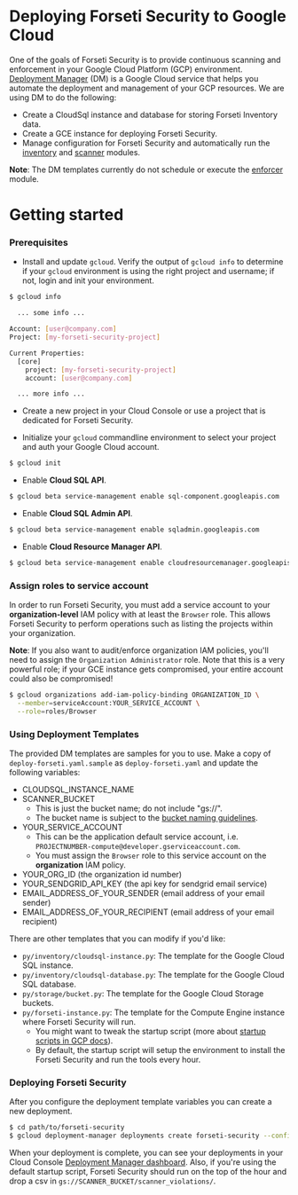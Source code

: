 # Deploying Forseti Security to Google Cloud

One of the goals of Forseti Security is to provide continuous scanning and enforcement in your Google Cloud Platform (GCP) environment. [Deployment Manager](https://cloud.google.com/deployment-manager/docs/) (DM) is a Google Cloud service that helps you automate the deployment and management of your GCP resources. We are using DM to do the following:

* Create a CloudSql instance and database for storing Forseti Inventory data.
* Create a GCE instance for deploying Forseti Security.
* Manage configuration for Forseti Security and automatically run the [inventory](../google/cloud/security/inventory/README.md) and [scanner](../google/cloud/security/scanner/README.md) modules.

**Note**: The DM templates currently do not schedule or execute the [enforcer](../google/cloud/security/enforcer/README.md) module.

# Getting started

### Prerequisites
* Install and update `gcloud`. Verify the output of `gcloud info` to determine if your `gcloud` environment is using the right project and username; if not, login and init your environment.

```sh
$ gcloud info

  ... some info ...

Account: [user@company.com]
Project: [my-forseti-security-project]

Current Properties:
  [core]
    project: [my-forseti-security-project]
    account: [user@company.com]

  ... more info ...

```

* Create a new project in your Cloud Console or use a project that is dedicated for Forseti Security.

* Initialize your `gcloud` commandline environment to select your project and auth your Google Cloud account.

```sh
$ gcloud init
```

* Enable **Cloud SQL API**.

```sh
$ gcloud beta service-management enable sql-component.googleapis.com
```
* Enable **Cloud SQL Admin API**.

```sh
$ gcloud beta service-management enable sqladmin.googleapis.com
```
* Enable **Cloud Resource Manager API**.

```sh
$ gcloud beta service-management enable cloudresourcemanager.googleapis.com
```

### Assign roles to service account
In order to run Forseti Security, you must add a service account to your **organization-level** IAM policy with at least the `Browser` role. This allows Forseti Security to perform operations such as listing the projects within your organization.

**Note**: If you also want to audit/enforce organization IAM policies, you'll need to assign the `Organization Administrator` role. Note that this is a very powerful role; if your GCE instance gets compromised, your entire account could also be compromised!

```sh
$ gcloud organizations add-iam-policy-binding ORGANIZATION_ID \
  --member=serviceAccount:YOUR_SERVICE_ACCOUNT \
  --role=roles/Browser
```

### Using Deployment Templates
The provided DM templates are samples for you to use. Make a copy of `deploy-forseti.yaml.sample` as `deploy-forseti.yaml` and update the following variables:

* CLOUDSQL_INSTANCE_NAME
* SCANNER_BUCKET
  * This is just the bucket name; do not include "gs://".
  * The bucket name is subject to the [bucket naming guidelines](https://cloud.google.com/storage/docs/naming).
* YOUR_SERVICE_ACCOUNT
  * This can be the application default service account, i.e. `PROJECTNUMBER-compute@developer.gserviceaccount.com`.
  * You must assign the `Browser` role to this service account on the **organization** IAM policy.
* YOUR_ORG_ID (the organization id number)
* YOUR_SENDGRID_API_KEY (the api key for sendgrid email service)
* EMAIL_ADDRESS_OF_YOUR_SENDER (email address of your email sender)
* EMAIL_ADDRESS_OF_YOUR_RECIPIENT (email address of your email recipient)

There are other templates that you can modify if you'd like:

* `py/inventory/cloudsql-instance.py`:  The template for the Google Cloud SQL instance.
* `py/inventory/cloudsql-database.py`: The template for the Google Cloud SQL database.
* `py/storage/bucket.py`: The template for the Google Cloud Storage buckets.
* `py/forseti-instance.py`: The template for the Compute Engine instance where Forseti Security will run.
   * You might want to tweak the startup script (more about [startup scripts in GCP docs](https://cloud.google.com/deployment-manager/docs/step-by-step-guide/setting-metadata-and-startup-scripts)).
   * By default, the startup script will setup the environment to install the Forseti Security and run the tools every hour.

### Deploying Forseti Security
After you configure the deployment template variables you can create a new deployment.

```sh
$ cd path/to/forseti-security
$ gcloud deployment-manager deployments create forseti-security --config deployment-templates/deploy-forseti.yaml
```

When your deployment is complete, you can see your deployments in your Cloud Console [Deployment Manager dashboard](https://console.cloud.google.com/deployments). Also, if you're using the default startup script, Forseti Security should run on the top of the hour and drop a csv in `gs://SCANNER_BUCKET/scanner_violations/`.

